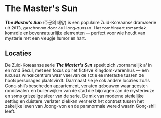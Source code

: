 # The Master's Sun

***The Master's Sun*** (주군의 태양) is een populaire Zuid-Koreaanse dramaserie uit 2013, geschreven door de Hong-zussen. Het combineert romantiek, komedie en bovennatuurlijke elementen — perfect voor wie houdt van mysterie met een vleugje humor en hart.

## Locaties

De Zuid-Koreaanse serie ***The Master's Sun*** speelt zich voornamelijk af in en rond Seoul, met een focus op het fictieve Kingdom-warenhuis — een luxueus winkelcentrum waar veel van de actie en interactie tussen de hoofdpersonages plaatsvindt.
Daarnaast zie je ook andere locaties zoals Gong-shil’s bescheiden appartement, verlaten gebouwen waar geesten ronddwalen, en buitenwijken van de stad die bijdragen aan de mysterieuze en soms griezelige sfeer van de serie.
De mix van moderne stedelijke setting en duistere, verlaten plekken versterkt het contrast tussen het zakelijke leven van Joong-won en de paranormale wereld waarin Gong-shil leeft.
